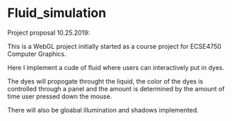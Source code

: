 # Fluid_simulation

Project proposal 10.25.2019:

This is a WebGL project initially started as a course project for ECSE4750 Computer Graphics.

Here I implement a cude of fluid where users can interactively put in dyes.

The dyes will propogate throught the liquid, the color of the dyes is controlled through a panel and the amount is determined by the amount of time user pressed down the mouse.

There will also be gloabal illumination and shadows implemented.